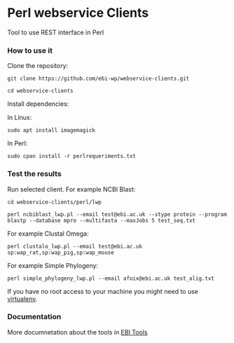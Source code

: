 # Perl webservice Clients
Tool to use REST interface in Perl

### How to use it

Clone the repository:

```git clone https://github.com/ebi-wp/webservice-clients.git```

```cd webservice-clients```

Install dependencies:

In Linux:

```sudo apt install imagemagick```

In Perl:

```sudo cpan install -r perlrequeriments.txt```

### Test the results

Run selected client. For example NCBI Blast:

```cd webservice-clients/perl/lwp```

```perl ncbiblast_lwp.pl --email test@ebi.ac.uk --stype protein --program blastp --database mpro --multifasta --maxJobs 5 test_seq.txt```

For example Clustal Omega:

```perl clustalo_lwp.pl --email test@ebi.ac.uk sp:wap_rat,sp:wap_pig,sp:wap_mouse```

For example Simple Phylogeny:

```perl simple_phylogeny_lwp.pl --email afoix@ebi.ac.uk test_alig.txt```


If you have no root access to your machine you might need to use [virtualenv](http://docs.python-guide.org/en/latest/dev/virtualenvs/).

### Documentation

More documnetation about the tools in [EBI Tools](https://www.ebi.ac.uk/seqdb/confluence/display/WEBSERVICES/EMBL-EBI+Web+Services)
